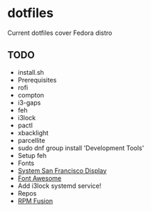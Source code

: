 # dotfiles
Current dotfiles cover Fedora distro

## TODO
* install.sh
* Prerequisites
 * rofi
 * compton
 * i3-gaps
 * feh
 * i3lock
 * pactl
 * xbacklight
 * parcellite
 * sudo dnf group install 'Development Tools'
* Setup feh
* Fonts
 * [System San Francisco Display](https://github.com/supermarin/YosemiteSanFranciscoFont)
 * [Font Awesome](https://fortawesome.github.io/Font-Awesome/)   
* Add i3lock systemd service!
* Repos
 * [RPM Fusion](http://rpmfusion.org/Configuration/)
